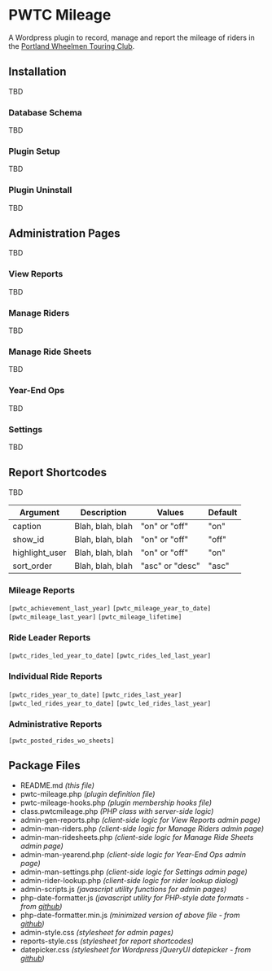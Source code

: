 # PWTC Mileage 
A Wordpress plugin to record, manage and report the mileage of riders in the [Portland Wheelmen Touring Club](http://pwtc.com).

## Installation
TBD
### Database Schema 
TBD
### Plugin Setup
TBD
### Plugin Uninstall
TBD

## Administration Pages
TBD
### View Reports
TBD
### Manage Riders
TBD
### Manage Ride Sheets
TBD
### Year-End Ops
TBD
### Settings
TBD

## Report Shortcodes
TBD

Argument|Description|Values|Default
--------|-----------|------|-------
caption|Blah, blah, blah|"on" or "off"|"on"
show_id|Blah, blah, blah|"on" or "off"|"off"
highlight_user|Blah, blah, blah|"on" or "off"|"on"
sort_order|Blah, blah, blah|"asc" or "desc"|"asc"

### Mileage Reports
`[pwtc_achievement_last_year]`
`[pwtc_mileage_year_to_date]`
`[pwtc_mileage_last_year]`
`[pwtc_mileage_lifetime]`

### Ride Leader Reports
`[pwtc_rides_led_year_to_date]`
`[pwtc_rides_led_last_year]`

### Individual Ride Reports
`[pwtc_rides_year_to_date]`
`[pwtc_rides_last_year]`
`[pwtc_led_rides_year_to_date]`
`[pwtc_led_rides_last_year]`

### Administrative Reports
`[pwtc_posted_rides_wo_sheets]`

## Package Files
- README.md *(this file)*
- pwtc-mileage.php *(plugin definition file)*
- pwtc-mileage-hooks.php *(plugin membership hooks file)*
- class.pwtcmileage.php *(PHP class with server-side logic)*
- admin-gen-reports.php *(client-side logic for View Reports admin page)*
- admin-man-riders.php *(client-side logic for Manage Riders admin page)*
- admin-man-ridesheets.php *(client-side logic for Manage Ride Sheets admin page)*
- admin-man-yearend.php *(client-side logic for Year-End Ops admin page)*
- admin-man-settings.php *(client-side logic for Settings admin page)*
- admin-rider-lookup.php *(client-side logic for rider lookup dialog)*
- admin-scripts.js *(javascript utility functions for admin pages)*
- php-date-formatter.js *(javascript utility for PHP-style date formats - from [github](https://github.com/kartik-v/php-date-formatter))*
- php-date-formatter.min.js *(minimized version of above file - from [github](https://github.com/kartik-v/php-date-formatter))*
- admin-style.css *(stylesheet for admin pages)*
- reports-style.css *(stylesheet for report shortcodes)*
- datepicker.css *(stylesheet for Wordpress jQueryUI datepicker - from [github](https://github.com/stuttter/wp-datepicker-styling))*
